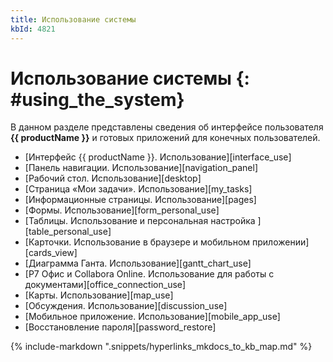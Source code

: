 ```yaml
---
title: Использование системы
kbId: 4821
---
```


# Использование системы {: #using_the_system}

В данном разделе представлены сведения об интерфейсе пользователя **{{ productName }}** и готовых приложений для конечных пользователей.

- [Интерфейс {{ productName }}. Использование][interface_use]
- [Панель навигации. Использование][navigation_panel]
- [Рабочий стол. Использование][desktop]
- [Страница «Мои задачи». Использование][my_tasks]
- [Информационные страницы. Использование][pages]
- [Формы. Использование][form_personal_use]
- [Таблицы. Использование и персональная настройка ][table_personal_use]
- [Карточки. Использование в браузере и мобильном приложении][cards_view]
- [Диаграмма Ганта. Использование][gantt_chart_use]
- [Р7 Офис и Collabora Online. Использование для работы с документами][office_connection_use]
- [Карты. Использование][map_use]
- [Обсуждения. Использование][discussion_use]
- [Мобильное приложение. Использование][mobile_app_use]
- [Восстановление пароля][password_restore]

{% include-markdown ".snippets/hyperlinks_mkdocs_to_kb_map.md" %}
